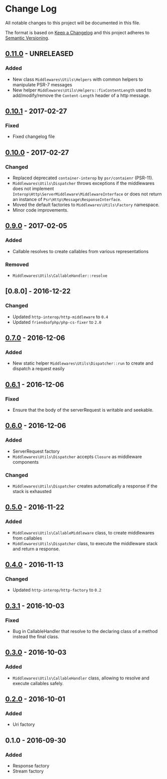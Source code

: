 # Change Log

All notable changes to this project will be documented in this file.

The format is based on [Keep a Changelog](http://keepachangelog.com/) 
and this project adheres to [Semantic Versioning](http://semver.org/).

## [0.11.0] - UNRELEASED

### Added

* New class `Middlewares\Utils\Helpers` with common helpers to manipulate PSR-7 messages
* New helper `Middlewares\Utils\Helpers::fixContentLength` used to add/modify/remove the `Content-Length` header of a http message.

## [0.10.1] - 2017-02-27

### Fixed

* Fixed changelog file

## [0.10.0] - 2017-02-27

### Changed

* Replaced deprecated `container-interop` by `psr/contaienr` (PSR-11).
* `Middlewares\Utils\Dispatcher` throws exceptions if the middlewares does not implement `Interop\Http\ServerMiddleware\MiddlewareInterface` or does not return an instance of `Psr\Http\Message\ResponseInterface`.
* Moved the default factories to `Middlewares\Utils\Factory` namespace.
* Minor code improvements.

## [0.9.0] - 2017-02-05

### Added

* Callable resolves to create callables from various representations

### Removed

* `Middlewares\Utils\CallableHandler::resolve`

## [0.8.0] - 2016-12-22

### Changed

* Updated `http-interop/http-middleware` to `0.4`
* Updated `friendsofphp/php-cs-fixer` to `2.0`

## [0.7.0] - 2016-12-06

### Added

* New static helper `Middlewares\Utils\Dispatcher::run` to create and dispatch a request easily

## [0.6.1] - 2016-12-06

### Fixed

* Ensure that the body of the serverRequest is writable and seekable. 

## [0.6.0] - 2016-12-06

### Added

* ServerRequest factory
* `Middlewares\Utils\Dispatcher` accepts `Closure` as middleware components

### Changed

* `Middlewares\Utils\Dispatcher` creates automatically a response if the stack is exhausted

## [0.5.0] - 2016-11-22

### Added

* `Middlewares\Utils\CallableMiddleware` class, to create middlewares from callables
* `Middlewares\Utils\Dispatcher` class, to execute the middleware stack and return a response.

## [0.4.0] - 2016-11-13

### Changed

* Updated `http-interop/http-factory` to `0.2`

## [0.3.1] - 2016-10-03

### Fixed

* Bug in CallableHandler that resolve to the declaring class of a method instead the final class.

## [0.3.0] - 2016-10-03

### Added

* `Middlewares\Utils\CallableHandler` class, allowing to resolve and execute callables safely.

## [0.2.0] - 2016-10-01

### Added

* Uri factory

## 0.1.0 - 2016-09-30

### Added

* Response factory
* Stream factory

[0.11.0]: https://github.com/middlewares/utils/compare/v0.10.0...master
[0.10.1]: https://github.com/middlewares/utils/compare/v0.10.0...v0.10.1
[0.10.0]: https://github.com/middlewares/utils/compare/v0.9.0...v0.10.0
[0.9.0]: https://github.com/middlewares/utils/compare/v0.8.0...v0.9.0
[0.7.0]: https://github.com/middlewares/utils/compare/v0.7.0...v0.8.0
[0.6.1]: https://github.com/middlewares/utils/compare/v0.6.0...v0.6.1
[0.6.0]: https://github.com/middlewares/utils/compare/v0.5.0...v0.6.0
[0.5.0]: https://github.com/middlewares/utils/compare/v0.4.0...v0.5.0
[0.4.0]: https://github.com/middlewares/utils/compare/v0.3.1...v0.4.0
[0.3.1]: https://github.com/middlewares/utils/compare/v0.3.0...v0.3.1
[0.3.0]: https://github.com/middlewares/utils/compare/v0.2.0...v0.3.0
[0.2.0]: https://github.com/middlewares/utils/compare/v0.1.0...v0.2.0
